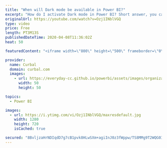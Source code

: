 ```yaml
---
title: "When will Dark mode be available in Power BI?"
excerpt: "How do I activate Dark mode in Power BI? Short answer, you cant, but it is in the power bi roadmap (https://www.youtube.com/watch?v=UFvQ661kK6M). In this video we will talk about when dark mode is planned, issues when embedding power bi reports where dark mode is available and also discuss some additional"
originalUrl: https://youtube.com/watch?v=Ozj1INblVGQ
type: video
price: Free
length: PT3M13S
publishedDateTime: 2020-04-08T11:36:02Z
heat: 50

featuredContent: "<iframe width=\"800\" height=\"500\" frameborder=\"0\" src=\"https://www.youtube.com/embed/Ozj1INblVGQ\" allow=\"accelerometer; autoplay; encrypted-media; gyroscope; picture-in-picture\" allowfullscreen></iframe>"

provider:
  name: Curbal
  domain: curbal.com
  images:
    - url: https://everyday-cc.github.io/powerbi/assets/images/organizations/curbal.com-50x50.jpg
      width: 50
      height: 50

topics:
  - Power BI

images:
  - url: https://i.ytimg.com/vi/Ozj1INblVGQ/maxresdefault.jpg
    width: 1280
    height: 720
    isCached: true

secured: "8BvljzaHrNDIqdD7g7cB1pvk8HLwSXm+agiInJ0z3fWppw/TS8MMg9T2WQG0IKMFbtIaOuB8ZEVOUbMgpopE4WpSb3LEH3kBahLnlPwIf3mM0twdgxHphLS85dSZ8z1sizE7/sOZYpuI2yrLqBPyZeJP4PkfoLh84YocHzVL3n1Fp6tl9+Bi4j7ZavdyB1bItlUBWZ75p8PD/Q0+ypekxhz9SU7Eq3i+53jk8OeUWcHL417OTIE01Q85ramCTke9Cwm8sA3LQeeO8DN/WrLoryqYK640iMhULVF8NeesNd7JlLvh1I6QkQvU62IDHW43V8BVXwYeB24+8KoX3bCq1TywrSS1Sq3peEkJvJxJsi6sTpM4cjsw38xGT+HzA2Nw8fuYU+0YUcU07IXukV00JZSo9zNGghDMeIvbNa6z0Fc=;QKnZLE23hdu9MdTlOhJnPQ=="
---
```


